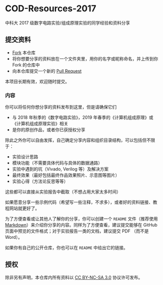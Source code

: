 # COD-Resources-2017

中科大 2017 级数字电路实验/组成原理实验的同学经验和资料分享

## 提交资料

- [Fork](https://github.com/ustc-cs/COD-Resources-2017/fork) 本仓库
- 将你想要分享的资料放在一个文件夹里，用你的名字或昵称命名，并上传到你 Fork 的仓库中
- 向本仓库提交一个新的 [Pull Request](https://github.com/ustc-cs/COD-Resources-2017/pulls)

本项目长期有效，欢迎随时提交。

### 内容

你可以将任何你想分享的资料发布到这里，但是请确保它们

- 与 2018 年秋季的《数字电路实验》，2019 年春季的《计算机组成原理》或《计算机组成原理实验》相关
- 是你的原创作品，或者你已获授权分享

除此之外你可以自由发挥，自己确定分享内容和组织目录结构，可以包括但不限于：

- 实验设计思路
- 模块功能（不需要具体代码与具体的数据通路）
- 实验中遇到的坑（Vivado, Verilog 等）及解决方案
- 最终效果（最好包括最终作品效果照片、示意图等图片）
- 实验心得（方法论反思等等）

这些都可以直接从实验报告中截取（不想占用大家太多时间）

如果愿意分享一些示例代码（希望写一些注释，不求多），或者好的资料链接、教程网站就更好了。

为了方便查看或让其他人了解你的分享，你可以创建一个 `README` 文件（推荐使用 [Markdown](https://help.github.com/en/articles/basic-writing-and-formatting-syntax)）来介绍你分享的内容。同样为了方便查看，建议提交能够在 GitHub 页面中预览的文件格式；对于实验报告一类的文档，建议提交 PDF （而不是 Word）。

如果你有自己的公开仓库，你也可以在 `README` 中给出它的链接。

## 授权

除非另有声明，本仓库内所有资料以 [CC BY-NC-SA 3.0](https://creativecommons.org/licenses/by-nc-sa/3.0/) 协议许可发布。
